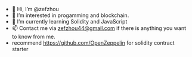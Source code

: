 - 👋 Hi, I’m @zefzhou
- 👀 I’m interested in progamming and blockchain.
- 🌱 I’m currently learning Solidity and JavaScript
- 📫 Contact me via zefzhou44@gmail.com if there is anything you want to know from me.
- recommend  https://github.com/OpenZeppelin for solidity contract starter

<!---
zefzhou/zefzhou is a ✨ special ✨ repository because its `README.md` (this file) appears on your GitHub profile.
You can click the Preview link to take a look at your changes.
--->
